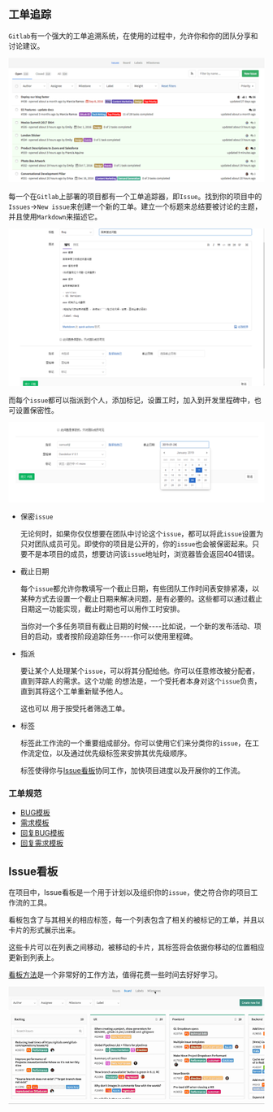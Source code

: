 ## 工单追踪

`Gitlab`有一个强大的工单追溯系统，在使用的过程中，允许你和你的团队分享和讨论建议。

![issue tracker - view list](../../image/issue-tracker-list-view.png)

每一个在`Gitlab`上部署的项目都有一个工单追踪器，即`Issue`。找到你的项目中的`Issues`->`New issue`来创建一个新的工单。建立一个标题来总结要被讨论的主题，并且使用`Markdown`来描述它。

![new issue](../../image/create-new-issue.png)

而每个`issue`都可以指派到个人，添加标记，设置工时，加入到开发里程碑中，也可设置保密性。

![additional settings](../../image/issue-features-view.png)

- 保密`issue`

  无论何时，如果你仅仅想要在团队中讨论这个`issue`，都可以将此`issue`设置为只对团队成员可见。即使你的项目是公开的，你的`issue`也会被保密起来。只要不是本项目的成员，想要访问该`issue`地址时，浏览器皆会返回404错误。

- 截止日期

  每个`issue`都允许你教填写一个截止日期，有些团队工作时间表安排紧凑，以某种方式去设置一个截止日期来解决问题，是有必要的。这些都可以通过截止日期这一功能实现，截止时期也可以用作工时安排。

  当你对一个多任务项目有截止日期的时候----比如说，一个新的发布活动、项目的启动，或者按阶段追踪任务----你可以使用里程碑。

- 指派

  要让某个人处理某个`issue`，可以将其分配给他。你可以任意修改被分配者，直到萍踪人的需求。这个功能 的想法是，一个受托者本身对这个`issue`负责，直到其将这个工单重新赋予他人。

  这也可以 用于按受托者筛选工单。

- 标签

  标签此工作流的一个重要组成部分。你可以使用它们来分类你的`issue`，在工作流定位，以及通过优先级标签来安排其优先级顺序。

  标签使得你与[Issue看板](工作流程#Issue看板)协同工作，加快项目进度以及开展你的工作流。

### 工单规范

- [BUG模板](需求和BUG模板/BUG.md)
- [需求模板](需求和BUG模板/FEATURE.md)
- [回复BUG模板](需求和BUG模板/REPLY_BUG.md)
- [回复需求模板](需求和BUG模板/REPLY_FEATURE.md)

## Issue看板

在项目中，Issue看板是一个用于计划以及组织你的`issue`，使之符合你的项目工作流的工具。

看板包含了与其相关的相应标签，每一个列表包含了相关的被标记的工单，并且以卡片的形式展示出来。

这些卡片可以在列表之间移动，被移动的卡片，其标签将会依据你移动的位置相应更新到列表上。

[看板方法]()是一个非常好的工作方法，值得花费一些时间去好好学习。

![issue board](../../image/issue-board.gif)